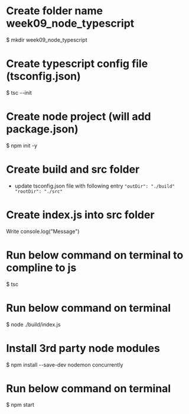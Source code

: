 # Create folder name week09_node_typescript
$ mkdir week09_node_typescript

# Create typescript config file (tsconfig.json)
$ tsc --init

# Create node project (will add package.json)
$ npm init -y

# Create build and src folder
- update tsconfig.json file with following entry
   `
   "outDir": "./build"
    "rootDir": "./src"
    `

# Create index.js into src folder
Write console.log("Message")

# Run below command on terminal to compline to js
$ tsc

# Run below command on terminal
$ node ./build/index.js

# Install 3rd party node modules
$ npm install --save-dev nodemon concurrently

# Run below command on terminal
$ npm start
